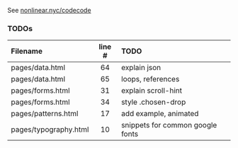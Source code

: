 See [nonlinear.nyc/codecode](http://nonlinear.nyc/codecode)

### TODOs
| Filename | line # | TODO
|:------|:------:|:------
| pages/data.html | 64 | explain json
| pages/data.html | 65 | loops, references
| pages/forms.html | 31 | explain scroll-hint
| pages/forms.html | 34 | style .chosen-drop
| pages/patterns.html | 17 | add example, animated
| pages/typography.html | 10 | snippets for common google fonts